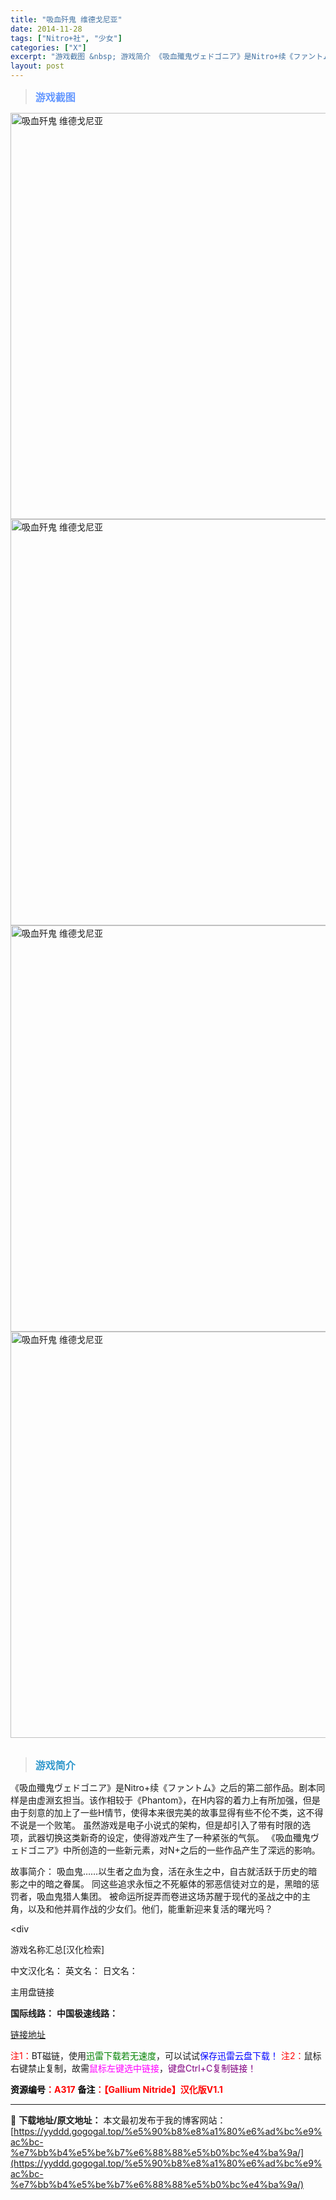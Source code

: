 ```yaml
---
title: "吸血歼鬼 维德戈尼亚"
date: 2014-11-28
tags: ["Nitro+社", "少女"]
categories: ["X"]
excerpt: "游戏截图 &nbsp; 游戏简介 《吸血殲鬼ヴェドゴニア》是Nitro+续《ファントム》之后的第二部作品。剧本同样是由虚淵玄担当。该作相较于《Phantom》，在H内容的着力上有所加强，但是由于刻意的加上了一些H情节，使得本来很完美的故事显得有些不伦不类，这不得不说是一个败笔。 虽然游戏是电子小说式&hellip;"
layout: post
---
```


<div>
<blockquote><b><span style="font-size: 12pt; color: #6699ff;">游戏截图</span></b></blockquote>
<div><img title="点击放大" src="https://yyddd.gogogal.top/wp-content/uploads/2025/04/20250430_6811ffe73df36.webp" alt="吸血歼鬼 维德戈尼亚" width="650" /></div>
<div><img title="点击放大" src="https://yyddd.gogogal.top/wp-content/uploads/2025/04/20250430_6811ffe854637.webp" alt="吸血歼鬼 维德戈尼亚" width="650" /></div>
<div><img title="点击放大" src="https://yyddd.gogogal.top/wp-content/uploads/2025/04/20250430_6811ffe96ed4d.webp" alt="吸血歼鬼 维德戈尼亚" width="650" /></div>
<div><img title="点击放大" src="https://yyddd.gogogal.top/wp-content/uploads/2025/04/20250430_6811ffec8b82a.webp" alt="吸血歼鬼 维德戈尼亚" width="650" /></div>
&nbsp;
<blockquote><b><span style="font-size: 12pt; color: #3399cc;">游戏简介</span></b></blockquote>
<div>《吸血殲鬼ヴェドゴニア》是Nitro+续《ファントム》之后的第二部作品。剧本同样是由虚淵玄担当。该作相较于《Phantom》，在H内容的着力上有所加强，但是由于刻意的加上了一些H情节，使得本来很完美的故事显得有些不伦不类，这不得不说是一个败笔。
虽然游戏是电子小说式的架构，但是却引入了带有时限的选项，武器切换这类新奇的设定，使得游戏产生了一种紧张的气氛。
《吸血殲鬼ヴェドゴニア》中所创造的一些新元素，对N+之后的一些作品产生了深远的影响。

故事简介：
吸血鬼……以生者之血为食，活在永生之中，自古就活跃于历史的暗影之中的暗之眷属。
同这些追求永恒之不死躯体的邪恶信徒对立的是，黑暗的惩罚者，吸血鬼猎人集团。
被命运所捉弄而卷进这场苏醒于现代的圣战之中的主角，以及和他并肩作战的少女们。他们，能重新迎来复活的曙光吗？</div>
&lt;div

游戏名称汇总[汉化检索]

中文汉化名：
英文名：
日文名：
</div>
<div class="panel panel-primary">
<div class="panel-heading">主用盘链接</div>
<div class="panel-body">

<b>国际线路：</b>
<b>中国极速线路：</b>

<!--wechatfans start-->

<a href="https://pan.xunlei.com/s/VOSXKr52lbiSJ7wuPH7DOoXLA1?pwd=cz8t#">链接地址</a>

<!--wechatfans end-->
<span style="color: #ff0000;">注1：</span>BT磁链，使用<span style="color: #008000;">迅雷下载若无速度</span>，可以试试<span style="color: #0000ff;">保存迅雷云盘下载！</span>
<span style="color: #ff0000;">注2：</span>鼠标右键禁止复制，故需<span style="color: #ff00ff;">鼠标左键选中链接</span>，<span style="color: #800080;">键盘Ctrl+C复制链接！</span>

</div>
<div class="panel-footer"><span style="color: #ff0000;"><b><span style="color: #000000;">资源编号</span>：A317</b></span>
<span style="color: #ff0000;"><b><span style="color: #000000;">备注</span>：【Gallium Nitride】汉化版V1.1</b></span></div>
</div>

---
📖 **下载地址/原文地址：** 本文最初发布于我的博客网站：[https://yyddd.gogogal.top/%e5%90%b8%e8%a1%80%e6%ad%bc%e9%ac%bc-%e7%bb%b4%e5%be%b7%e6%88%88%e5%b0%bc%e4%ba%9a/](https://yyddd.gogogal.top/%e5%90%b8%e8%a1%80%e6%ad%bc%e9%ac%bc-%e7%bb%b4%e5%be%b7%e6%88%88%e5%b0%bc%e4%ba%9a/)
